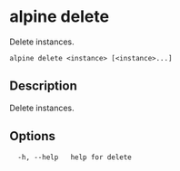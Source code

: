# alpine delete

Delete instances.

```
alpine delete <instance> [<instance>...]
```

## Description

Delete instances.

## Options

```
  -h, --help   help for delete
```
